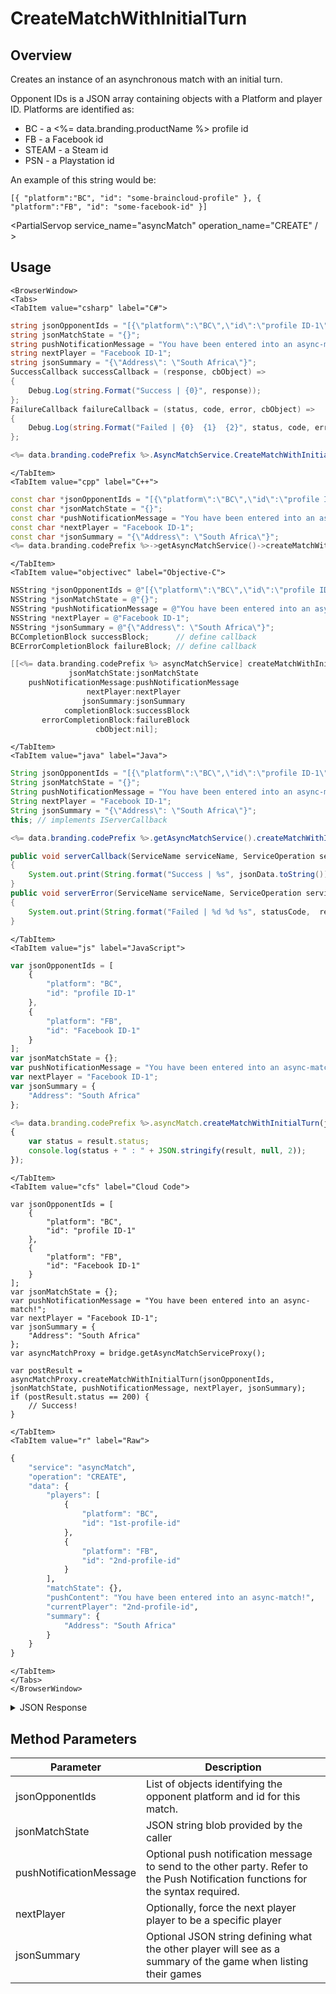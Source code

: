 # CreateMatchWithInitialTurn
## Overview
Creates an instance of an asynchronous match with an initial turn.

Opponent IDs is a JSON array containing objects with a Platform and player ID. Platforms are identified as:

- BC - a <%= data.branding.productName %> profile id
- FB - a Facebook id
- STEAM - a Steam id
- PSN - a Playstation id

An example of this string would be:

`[{
  "platform":"BC",
  "id": "some-braincloud-profile"
},
{
  "platform":"FB",
  "id": "some-facebook-id"
}]`

<PartialServop service_name="asyncMatch" operation_name="CREATE" / >

## Usage

```mdx-code-block
<BrowserWindow>
<Tabs>
<TabItem value="csharp" label="C#">
```

```csharp
string jsonOpponentIds = "[{\"platform\":\"BC\",\"id\":\"profile ID-1\"},{\"platform\":\"FB\",\"id\":\"Facebook ID-1\"}]";
string jsonMatchState = "{}";
string pushNotificationMessage = "You have been entered into an async-match!";
string nextPlayer = "Facebook ID-1";
string jsonSummary = "{\"Address\": \"South Africa\"}";
SuccessCallback successCallback = (response, cbObject) =>
{
    Debug.Log(string.Format("Success | {0}", response));
};
FailureCallback failureCallback = (status, code, error, cbObject) =>
{
    Debug.Log(string.Format("Failed | {0}  {1}  {2}", status, code, error));
};

<%= data.branding.codePrefix %>.AsyncMatchService.CreateMatchWithInitialTurn(jsonOpponentIds, jsonMatchState, pushNotificationMessage, nextPlayer, jsonSummary, successCallback, failureCallback);
```

```mdx-code-block
</TabItem>
<TabItem value="cpp" label="C++">
```

```cpp
const char *jsonOpponentIds = "[{\"platform\":\"BC\",\"id\":\"profile ID-1\"},{\"platform\":\"FB\",\"id\":\"Facebook ID-1\"}]";
const char *jsonMatchState = "{}";
const char *pushNotificationMessage = "You have been entered into an async-match!";
const char *nextPlayer = "Facebook ID-1";
const char *jsonSummary = "{\"Address\": \"South Africa\"}";
<%= data.branding.codePrefix %>->getAsyncMatchService()->createMatchWithInitialTurn(jsonOpponentIds, jsonMatchState, pushNotificationMessage, nextPlayer, jsonSummary, this);
```

```mdx-code-block
</TabItem>
<TabItem value="objectivec" label="Objective-C">
```

```objectivec
NSString *jsonOpponentIds = @"[{\"platform\":\"BC\",\"id\":\"profile ID-1\"},{\"platform\":\"FB\",\"id\":\"Facebook ID-1\"}]";
NSString *jsonMatchState = @"{}";
NSString *pushNotificationMessage = @"You have been entered into an async-match!";
NSString *nextPlayer = @"Facebook ID-1";
NSString *jsonSummary = @"{\"Address\": \"South Africa\"}";
BCCompletionBlock successBlock;      // define callback
BCErrorCompletionBlock failureBlock; // define callback

[[<%= data.branding.codePrefix %> asyncMatchService] createMatchWithInitialTurn:jsonOpponentIds
             jsonMatchState:jsonMatchState
    pushNotificationMessage:pushNotificationMessage
                 nextPlayer:nextPlayer
                jsonSummary:jsonSummary
            completionBlock:successBlock
       errorCompletionBlock:failureBlock
                   cbObject:nil];
```

```mdx-code-block
</TabItem>
<TabItem value="java" label="Java">
```

```java
String jsonOpponentIds = "[{\"platform\":\"BC\",\"id\":\"profile ID-1\"},{\"platform\":\"FB\",\"id\":\"Facebook ID-1\"}]";
String jsonMatchState = "{}";
String pushNotificationMessage = "You have been entered into an async-match!";
String nextPlayer = "Facebook ID-1";
String jsonSummary = "{\"Address\": \"South Africa\"}";
this; // implements IServerCallback

<%= data.branding.codePrefix %>.getAsyncMatchService().createMatchWithInitialTurn(jsonOpponentIds, jsonMatchState, pushNotificationMessage, nextPlayer, jsonSummary, this);

public void serverCallback(ServiceName serviceName, ServiceOperation serviceOperation, JSONObject jsonData)
{
    System.out.print(String.format("Success | %s", jsonData.toString()));
}
public void serverError(ServiceName serviceName, ServiceOperation serviceOperation, int statusCode, int reasonCode, String jsonError)
{
    System.out.print(String.format("Failed | %d %d %s", statusCode,  reasonCode, jsonError.toString()));
}
```

```mdx-code-block
</TabItem>
<TabItem value="js" label="JavaScript">
```

```javascript
var jsonOpponentIds = [
    {
        "platform": "BC",
        "id": "profile ID-1"
    },
    {
        "platform": "FB",
        "id": "Facebook ID-1"
    }
];
var jsonMatchState = {};
var pushNotificationMessage = "You have been entered into an async-match!";
var nextPlayer = "Facebook ID-1";
var jsonSummary = {
    "Address": "South Africa"
};

<%= data.branding.codePrefix %>.asyncMatch.createMatchWithInitialTurn(jsonOpponentIds, jsonMatchState, pushNotificationMessage, nextPlayer, jsonSummary, result =>
{
	var status = result.status;
	console.log(status + " : " + JSON.stringify(result, null, 2));
});
```

```mdx-code-block
</TabItem>
<TabItem value="cfs" label="Cloud Code">
```

```cfscript
var jsonOpponentIds = [
    {
        "platform": "BC",
        "id": "profile ID-1"
    },
    {
        "platform": "FB",
        "id": "Facebook ID-1"
    }
];
var jsonMatchState = {};
var pushNotificationMessage = "You have been entered into an async-match!";
var nextPlayer = "Facebook ID-1";
var jsonSummary = {
    "Address": "South Africa"
};
var asyncMatchProxy = bridge.getAsyncMatchServiceProxy();

var postResult = asyncMatchProxy.createMatchWithInitialTurn(jsonOpponentIds, jsonMatchState, pushNotificationMessage, nextPlayer, jsonSummary);
if (postResult.status == 200) {
    // Success!
}
```

```mdx-code-block
</TabItem>
<TabItem value="r" label="Raw">
```

```r
{
	"service": "asyncMatch",
	"operation": "CREATE",
	"data": {
		"players": [
			{
				"platform": "BC",
				"id": "1st-profile-id"
			},
			{
				"platform": "FB",
				"id": "2nd-profile-id"
			}
		],
		"matchState": {},
		"pushContent": "You have been entered into an async-match!",
		"currentPlayer": "2nd-profile-id",
		"summary": {
			"Address": "South Africa"
		}
	}
}
```

```mdx-code-block
</TabItem>
</Tabs>
</BrowserWindow>
```

<details>
<summary>JSON Response</summary>

```json
{
    "data" : {
        "createdAt" : 1449737412088,
        "gameId" : "102345",
        "matchId" : "af876cc7-1dd1-4fbe-959d-a9awdsab9a1c",
        "ownerId" : "c76009c3-ea92-41c5-8560-e1dwasc07ce6b",
        "players" : [
            {
                "pictureUrl" : null,
                "playerId" : "c76009c3-ea92-41c5-8560-e1dwasc07ce6b",
                "playerName" : "UserA_CPP_96764398"
            },
            {
                "pictureUrl" : null,
                "playerId" : "3bb9dwasdd-9c9a-454f-ae17-9703a66973c8",
                "playerName" : "UserB_CPP_80148460"
            }
        ],
        "status" : {
            "currentPlayer" : "3bb9dwasdd-9c9a-454f-ae17-9703a66973c8",
            "status" : "PENDING"
        },
        "summary" : {
            "map" : "level01"
        },
        "updatedAt" : 1449737412092,
        "version" : 1
    },
    "status" : 200
}
```
</details>

## Method Parameters
Parameter | Description
--------- | -----------
jsonOpponentIds | List of objects identifying the opponent platform and id for this match.
jsonMatchState | JSON string blob provided by the caller
pushNotificationMessage | Optional push notification message to send to the other party. Refer to the Push Notification functions for the syntax required.
nextPlayer | Optionally, force the next player player to be a specific player
jsonSummary | Optional JSON string defining what the other player will see as a summary of the game when listing their games


